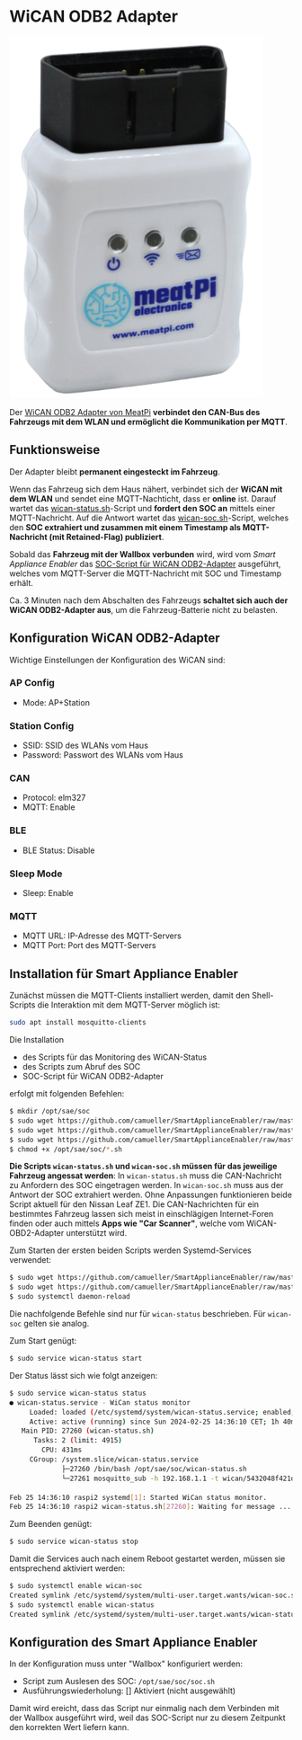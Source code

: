 # WiCAN ODB2 Adapter

![meatPi](../../pics/meatPi.png)

Der [WiCAN ODB2 Adapter von MeatPi](https://www.meatpi.com/products/wican) **verbindet den CAN-Bus des Fahrzeugs mit dem WLAN und ermöglicht die Kommunikation per MQTT**.

## Funktionsweise
Der Adapter bleibt **permanent eingesteckt im Fahrzeug**.

Wenn das Fahrzeug sich dem Haus nähert, verbindet sich der **WiCAN mit dem WLAN** und sendet eine MQTT-Nachticht, dass er **online** ist. Darauf wartet das [wican-status.sh](https://github.com/camueller/SmartApplianceEnabler/raw/master/run/soc/wican/wican-status.sh)-Script und **fordert den SOC an** mittels einer MQTT-Nachricht. Auf die Antwort wartet das [wican-soc.sh](https://github.com/camueller/SmartApplianceEnabler/raw/master/run/soc/wican/wican-soc.sh)-Script, welches den **SOC extrahiert und zusammen mit einem Timestamp als MQTT-Nachricht (mit Retained-Flag) publiziert**.

Sobald das **Fahrzeug mit der Wallbox verbunden** wird, wird vom *Smart Appliance Enabler* das [SOC-Script für WiCAN ODB2-Adapter](https://github.com/camueller/SmartApplianceEnabler/raw/master/run/soc/wican/soc.sh) ausgeführt, welches vom MQTT-Server die MQTT-Nachricht mit SOC und Timestamp erhält.

Ca. 3 Minuten nach dem Abschalten des Fahrzeugs **schaltet sich auch der WiCAN ODB2-Adapter aus**, um die Fahrzeug-Batterie nicht zu belasten.

## Konfiguration WiCAN ODB2-Adapter

Wichtige Einstellungen der Konfiguration des WiCAN sind:

### AP Config
- Mode: AP+Station

### Station Config
- SSID: SSID des WLANs vom Haus
- Password: Passwort des WLANs vom Haus

### CAN
- Protocol: elm327
- MQTT: Enable

### BLE
- BLE Status: Disable

### Sleep Mode
- Sleep: Enable

### MQTT
- MQTT URL: IP-Adresse des MQTT-Servers
- MQTT Port: Port des MQTT-Servers

## Installation für Smart Appliance Enabler

Zunächst müssen die MQTT-Clients installiert werden, damit den Shell-Scripts die Interaktion mit dem MQTT-Server möglich ist:

```bash
sudo apt install mosquitto-clients
```
Die  Installation

- des Scripts für das Monitoring des WiCAN-Status
- des Scripts zum Abruf des SOC
- SOC-Script für WiCAN ODB2-Adapter

erfolgt mit folgenden Befehlen:

```bash
$ mkdir /opt/sae/soc
$ sudo wget https://github.com/camueller/SmartApplianceEnabler/raw/master/run/soc/wican/wican-status.sh -P /opt/sae/soc
$ sudo wget https://github.com/camueller/SmartApplianceEnabler/raw/master/run/soc/wican/wican-soc.sh -P /opt/sae/soc
$ sudo wget https://github.com/camueller/SmartApplianceEnabler/raw/master/run/soc/wican/soc.sh -P /opt/sae/soc
$ chmod +x /opt/sae/soc/*.sh
```

**Die Scripts `wican-status.sh` und `wican-soc.sh` müssen für das jeweilige Fahrzeug angessat werden**: In `wican-status.sh` muss die CAN-Nachricht zu Anfordern des SOC eingetragen werden.  In `wican-soc.sh` muss aus der Antwort der SOC extrahiert werden. Ohne Anpassungen funktionieren beide Script aktuell für den Nissan Leaf ZE1. Die CAN-Nachrichten für ein bestimmtes Fahrzeug lassen sich meist in einschlägigen Internet-Foren finden oder auch mittels **Apps wie "Car Scanner"**, welche vom WiCAN-OBD2-Adapter unterstützt wird.

Zum Starten der ersten beiden Scripts werden Systemd-Services verwendet: 
```bash
$ sudo wget https://github.com/camueller/SmartApplianceEnabler/raw/master/run/lib/systemd/system/wican-status.service -P /lib/systemd/system
$ sudo wget https://github.com/camueller/SmartApplianceEnabler/raw/master/run/lib/systemd/system/wican-soc.service -P /lib/systemd/system
$ sudo systemctl daemon-reload
```

Die nachfolgende Befehle sind nur für `wican-status` beschrieben. Für `wican-soc` gelten sie analog.

Zum Start genügt:

```bash
$ sudo service wican-status start
```

Der Status lässt sich wie folgt anzeigen:

```bash
$ sudo service wican-status status
● wican-status.service - WiCan status monitor
     Loaded: loaded (/etc/systemd/system/wican-status.service; enabled; vendor preset: enabled)
     Active: active (running) since Sun 2024-02-25 14:36:10 CET; 1h 40min ago
   Main PID: 27260 (wican-status.sh)
      Tasks: 2 (limit: 4915)
        CPU: 431ms
     CGroup: /system.slice/wican-status.service
             ├─27260 /bin/bash /opt/sae/soc/wican-status.sh
             └─27261 mosquitto_sub -h 192.168.1.1 -t wican/5432048f421d/status -C 1

Feb 25 14:36:10 raspi2 systemd[1]: Started WiCan status monitor.
Feb 25 14:36:10 raspi2 wican-status.sh[27260]: Waiting for message ...
```

Zum Beenden genügt:

```bash
$ sudo service wican-status stop
```

Damit die Services auch nach einem Reboot gestartet werden, müssen sie entsprechend aktiviert werden:
```bash
$ sudo systemctl enable wican-soc
Created symlink /etc/systemd/system/multi-user.target.wants/wican-soc.service → /etc/systemd/system/wican-soc.service.
$ sudo systemctl enable wican-status
Created symlink /etc/systemd/system/multi-user.target.wants/wican-status.service → /etc/systemd/system/wican-status.service.
```

## Konfiguration des Smart Appliance Enabler
In der Konfiguration muss unter "Wallbox" konfiguriert werden:

- Script zum Auslesen des SOC: `/opt/sae/soc/soc.sh`
- Ausführungswiederholung: [] Aktiviert (nicht ausgewählt)

Damit wird ereicht, dass das Script nur einmalig nach dem Verbinden mit der Wallbox ausgeführt wird, weil das SOC-Script nur zu diesem Zeitpunkt den korrekten Wert liefern kann.
